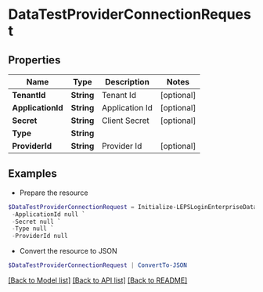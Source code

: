 # DataTestProviderConnectionRequest
## Properties

Name | Type | Description | Notes
------------ | ------------- | ------------- | -------------
**TenantId** | **String** | Tenant Id | [optional] 
**ApplicationId** | **String** | Application Id | [optional] 
**Secret** | **String** | Client Secret | [optional] 
**Type** | **String** |  | 
**ProviderId** | **String** | Provider Id | [optional] 

## Examples

- Prepare the resource
```powershell
$DataTestProviderConnectionRequest = Initialize-LEPSLoginEnterpriseDataTestProviderConnectionRequest  -TenantId null `
 -ApplicationId null `
 -Secret null `
 -Type null `
 -ProviderId null
```

- Convert the resource to JSON
```powershell
$DataTestProviderConnectionRequest | ConvertTo-JSON
```

[[Back to Model list]](../README.md#documentation-for-models) [[Back to API list]](../README.md#documentation-for-api-endpoints) [[Back to README]](../README.md)

